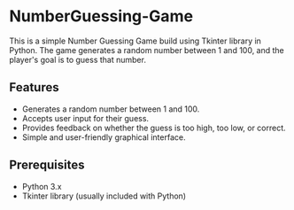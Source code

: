 # NumberGuessing-Game

This is a simple Number Guessing Game build using  Tkinter library in Python. The game generates a random number between 1 and 100, and the player's goal is to guess that number.

## Features

- Generates a random number between 1 and 100.
- Accepts user input for their guess.
- Provides feedback on whether the guess is too high, too low, or correct.
- Simple and user-friendly graphical interface.

## Prerequisites

- Python 3.x
- Tkinter library (usually included with Python)
